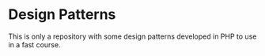# Design Patterns

This is only a repository with some design patterns developed in PHP to use in a fast course.

